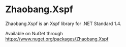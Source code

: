 # Zhaobang.Xspf

Zhaobang.Xspf is an Xspf library for .NET Standard 1.4.

Available on NuGet through https://www.nuget.org/packages/Zhaobang.Xspf
